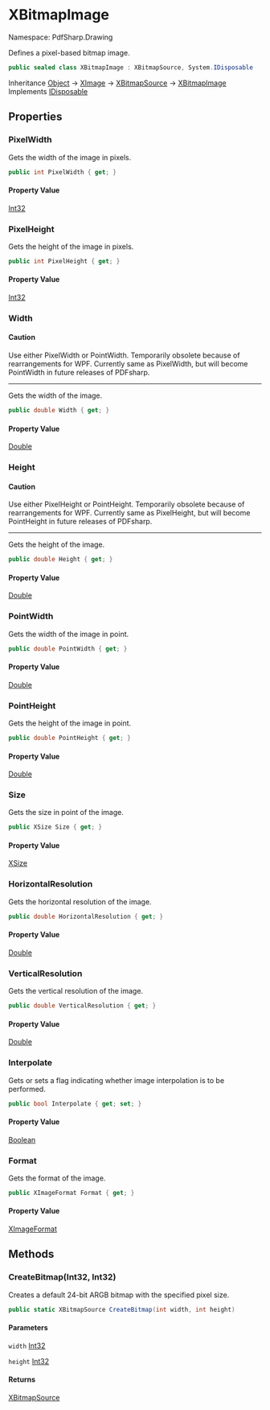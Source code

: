 # XBitmapImage

Namespace: PdfSharp.Drawing

Defines a pixel-based bitmap image.

```csharp
public sealed class XBitmapImage : XBitmapSource, System.IDisposable
```

Inheritance [Object](https://docs.microsoft.com/en-us/dotnet/api/system.object) → [XImage](./pdfsharp.drawing.ximage) → [XBitmapSource](./pdfsharp.drawing.xbitmapsource) → [XBitmapImage](./pdfsharp.drawing.xbitmapimage)<br>
Implements [IDisposable](https://docs.microsoft.com/en-us/dotnet/api/system.idisposable)

## Properties

### **PixelWidth**

Gets the width of the image in pixels.

```csharp
public int PixelWidth { get; }
```

#### Property Value

[Int32](https://docs.microsoft.com/en-us/dotnet/api/system.int32)<br>

### **PixelHeight**

Gets the height of the image in pixels.

```csharp
public int PixelHeight { get; }
```

#### Property Value

[Int32](https://docs.microsoft.com/en-us/dotnet/api/system.int32)<br>

### **Width**

#### Caution

Use either PixelWidth or PointWidth. Temporarily obsolete because of rearrangements for WPF. Currently same as PixelWidth, but will become PointWidth in future releases of PDFsharp.

---

Gets the width of the image.

```csharp
public double Width { get; }
```

#### Property Value

[Double](https://docs.microsoft.com/en-us/dotnet/api/system.double)<br>

### **Height**

#### Caution

Use either PixelHeight or PointHeight. Temporarily obsolete because of rearrangements for WPF. Currently same as PixelHeight, but will become PointHeight in future releases of PDFsharp.

---

Gets the height of the image.

```csharp
public double Height { get; }
```

#### Property Value

[Double](https://docs.microsoft.com/en-us/dotnet/api/system.double)<br>

### **PointWidth**

Gets the width of the image in point.

```csharp
public double PointWidth { get; }
```

#### Property Value

[Double](https://docs.microsoft.com/en-us/dotnet/api/system.double)<br>

### **PointHeight**

Gets the height of the image in point.

```csharp
public double PointHeight { get; }
```

#### Property Value

[Double](https://docs.microsoft.com/en-us/dotnet/api/system.double)<br>

### **Size**

Gets the size in point of the image.

```csharp
public XSize Size { get; }
```

#### Property Value

[XSize](./pdfsharp.drawing.xsize)<br>

### **HorizontalResolution**

Gets the horizontal resolution of the image.

```csharp
public double HorizontalResolution { get; }
```

#### Property Value

[Double](https://docs.microsoft.com/en-us/dotnet/api/system.double)<br>

### **VerticalResolution**

Gets the vertical resolution of the image.

```csharp
public double VerticalResolution { get; }
```

#### Property Value

[Double](https://docs.microsoft.com/en-us/dotnet/api/system.double)<br>

### **Interpolate**

Gets or sets a flag indicating whether image interpolation is to be performed.

```csharp
public bool Interpolate { get; set; }
```

#### Property Value

[Boolean](https://docs.microsoft.com/en-us/dotnet/api/system.boolean)<br>

### **Format**

Gets the format of the image.

```csharp
public XImageFormat Format { get; }
```

#### Property Value

[XImageFormat](./pdfsharp.drawing.ximageformat)<br>

## Methods

### **CreateBitmap(Int32, Int32)**

Creates a default 24-bit ARGB bitmap with the specified pixel size.

```csharp
public static XBitmapSource CreateBitmap(int width, int height)
```

#### Parameters

`width` [Int32](https://docs.microsoft.com/en-us/dotnet/api/system.int32)<br>

`height` [Int32](https://docs.microsoft.com/en-us/dotnet/api/system.int32)<br>

#### Returns

[XBitmapSource](./pdfsharp.drawing.xbitmapsource)<br>
